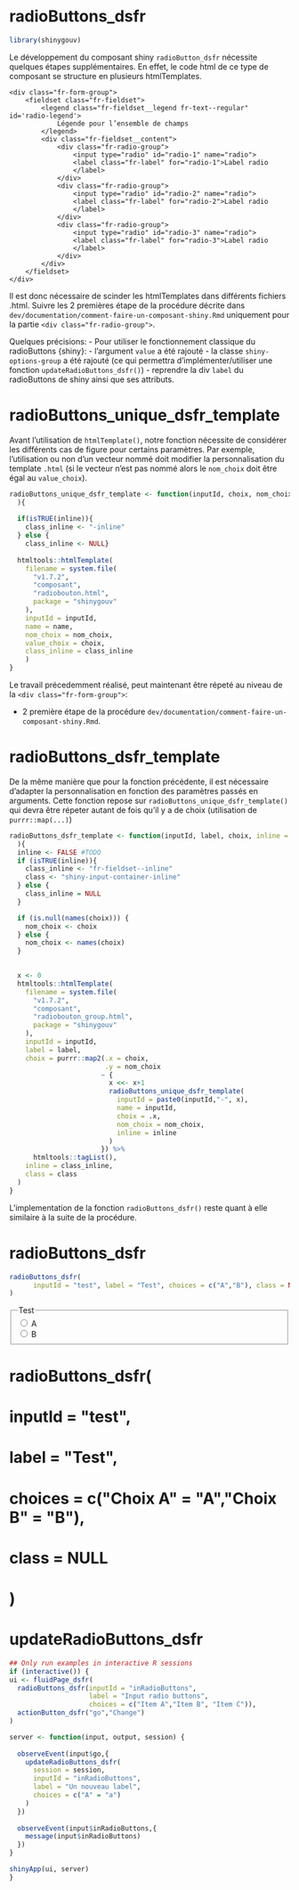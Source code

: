 radioButtons_dsfr
================

``` r
library(shinygouv)
```

<!-- WARNING - This vignette is generated by {fusen} from /dev/flat_composants/flat_radioButtons.Rmd: do not edit by hand -->

Le développement du composant shiny `radioButton_dsfr` nécessite
quelques étapes supplémentaires. En effet, le code html de ce type de
composant se structure en plusieurs htmlTemplates.

    <div class="fr-form-group">
        <fieldset class="fr-fieldset">
            <legend class="fr-fieldset__legend fr-text--regular" id='radio-legend'>
                Légende pour l’ensemble de champs
            </legend>
            <div class="fr-fieldset__content">
                <div class="fr-radio-group">
                    <input type="radio" id="radio-1" name="radio">
                    <label class="fr-label" for="radio-1">Label radio
                    </label>
                </div>
                <div class="fr-radio-group">
                    <input type="radio" id="radio-2" name="radio">
                    <label class="fr-label" for="radio-2">Label radio
                    </label>
                </div>
                <div class="fr-radio-group">
                    <input type="radio" id="radio-3" name="radio">
                    <label class="fr-label" for="radio-3">Label radio
                    </label>
                </div>
            </div>
        </fieldset>
    </div>

Il est donc nécessaire de scinder les htmlTemplates dans différents
fichiers .html. Suivre les 2 premières étape de la procédure décrite
dans `dev/documentation/comment-faire-un-composant-shiny.Rmd` uniquement
pour la partie `<div class="fr-radio-group">`.

Quelques précisions: - Pour utiliser le fonctionnement classique du
radioButtons {shiny}: - l’argument `value` a été rajouté - la classe
`shiny-options-group` a été rajouté (ce qui permettra
d’implémenter/utiliser une fonction `updateRadioButtons_dsfr()`) -
reprendre la div `label` du radioButtons de shiny ainsi que ses
attributs.

# radioButtons_unique_dsfr_template

Avant l’utilisation de `htmlTemplate()`, notre fonction nécessite de
considérer les différents cas de figure pour certains paramètres. Par
exemple, l’utilisation ou non d’un vecteur nommé doit modifier la
personnalisation du template `.html` (si le vecteur n’est pas nommé
alors le `nom_choix` doit être égal au `value_choix`).

``` r
radioButtons_unique_dsfr_template <- function(inputId, choix, nom_choix, name, inline = FALSE
  ){
  
  if(isTRUE(inline)){
    class_inline <- "-inline"  
  } else { 
    class_inline <- NULL}
  
  htmltools::htmlTemplate(
    filename = system.file(
      "v1.7.2",
      "composant", 
      "radiobouton.html",
      package = "shinygouv"
    ),
    inputId = inputId,
    name = name,
    nom_choix = nom_choix,
    value_choix = choix,
    class_inline = class_inline 
    )
}
```

Le travail précedemment réalisé, peut maintenant être répeté au niveau
de la `<div class="fr-form-group">`:

-   2 première étape de la procédure
    `dev/documentation/comment-faire-un-composant-shiny.Rmd`.

# radioButtons_dsfr_template

De la même manière que pour la fonction précédente, il est nécessaire
d’adapter la personnalisation en fonction des paramètres passés en
arguments. Cette fonction repose sur
`radioButtons_unique_dsfr_template()` qui devra être répeter autant de
fois qu’il y a de choix (utilisation de `purrr::map(...)`)

``` r
radioButtons_dsfr_template <- function(inputId, label, choix, inline = FALSE,  class = NULL
  ){
  inline <- FALSE #TODO 
  if (isTRUE(inline)){
    class_inline <- "fr-fieldset--inline"
    class <- "shiny-input-container-inline"
  } else {
    class_inline = NULL
  }

  if (is.null(names(choix))) {
    nom_choix <- choix
  } else {
    nom_choix <- names(choix)
  }

  
  x <- 0
  htmltools::htmlTemplate(
    filename = system.file(
      "v1.7.2",
      "composant",
      "radiobouton_group.html",
      package = "shinygouv"
    ),
    inputId = inputId,
    label = label,
    choix = purrr::map2(.x = choix,
                        .y = nom_choix
                       ~ {
                         x <<- x+1
                         radioButtons_unique_dsfr_template(
                           inputId = paste0(inputId,"-", x),
                           name = inputId,
                           choix = .x,
                           nom_choix = nom_choix,
                           inline = inline
                         )
                       }) %>%
      htmltools::tagList(),
    inline = class_inline, 
    class = class
  )
}
```

L’implementation de la fonction `radioButtons_dsfr()` reste quant à elle
similaire à la suite de la procédure.

# radioButtons_dsfr

``` r
radioButtons_dsfr(
      inputId = "test", label = "Test", choices = c("A","B"), class = NULL
)
```

<div id="test" class="fr-form-group shiny-input-radiogroup shiny-input-container ">
<fieldset class="fr-fieldset ">
<legend class="fr-fieldset__legend fr-text--regular" id="radio-legend">
<label class="control-label" id="test-label" for="test">Test</label>
</legend>
<div class="fr-fieldset__content shiny-options-group">
<div class="fr-radio-group">
<input type="radio" id="test-1" name="test" value="A"/>
<label class="fr-label" for="test-1">A</label>
</div>
<div class="fr-radio-group">
<input type="radio" id="test-2" name="test" value="B"/>
<label class="fr-label" for="test-2">B</label>
</div>
</div>
</fieldset>
</div>

# radioButtons_dsfr(
#       inputId = "test",
#       label = "Test",
#       choices = c("Choix A" = "A","Choix B" = "B"),
#       class = NULL
# )

# updateRadioButtons_dsfr

``` r
## Only run examples in interactive R sessions
if (interactive()) {
ui <- fluidPage_dsfr(
  radioButtons_dsfr(inputId = "inRadioButtons", 
                    label = "Input radio buttons",
                    choices = c("Item A","Item B", "Item C")),
  actionButton_dsfr("go","Change")
)

server <- function(input, output, session) {
  
  observeEvent(input$go,{
    updateRadioButtons_dsfr(
      session = session, 
      inputId = "inRadioButtons",
      label = "Un nouveau label",
      choices = c("A" = "a")
    )
  })
  
  observeEvent(input$inRadioButtons,{
    message(input$inRadioButtons)
  })
}

shinyApp(ui, server)
}
```
